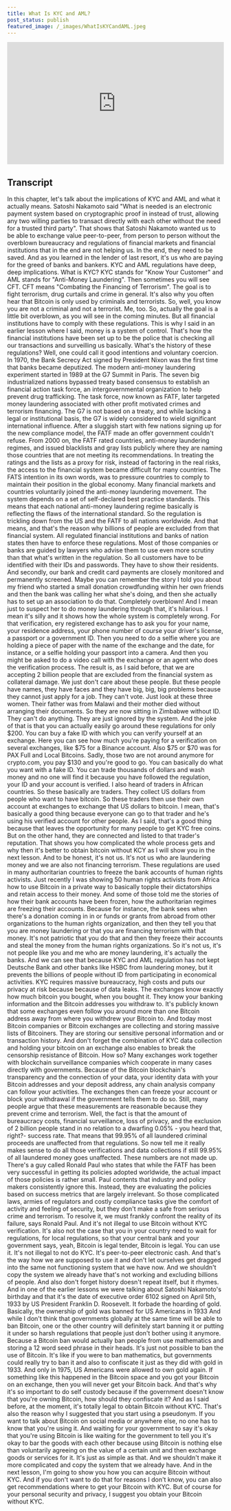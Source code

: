 ```yaml
---
title: What Is KYC and AML?
post_status: publish
featured_image: /_images/WhatIsKYCandAML.jpeg
---
```


<div style="padding:56.25% 0 0 0;position:relative;"><iframe src="https://player.vimeo.com/video/843681904?badge=0&amp;autopause=0&amp;player_id=0&amp;app_id=58479" frameborder="0" allow="autoplay; fullscreen; picture-in-picture" allowfullscreen style="position:absolute;top:0;left:0;width:100%;height:100%;" title="066 What is KYC and AML"></iframe></div>

<div style="margin-bottom:30px;"></div>

## Transcript
In this chapter, let's talk about the implications of KYC and AML and what it actually means. Satoshi Nakamoto said "What is needed is an electronic payment system based on cryptographic proof in instead of trust, allowing any two willing parties to transact directly with each other without the need for a trusted third party". That shows that Satoshi Nakamoto wanted us to be able to exchange value peer-to-peer, from person to person without the overblown bureaucracy and regulations of financial markets and financial institutions that in the end are not helping us. In the end, they need to be saved. And as you learned in the lender of last resort, it's us who are paying for the greed of banks and bankers. KYC and AML regulations have deep, deep implications. What is KYC? KYC stands for "Know Your Customer" and AML stands for "Anti-Money Laundering". Then sometimes you will see CFT. CFT means "Combating the Financing of Terrorism". The goal is to fight terrorism, drug curtails and crime in general. It's also why you often hear that Bitcoin is only used by criminals and terrorists. So, well, you know you are not a criminal and not a terrorist. Me, too. So, actually the goal is a little bit overblown, as you will see in the coming minutes. But all financial institutions have to comply with these regulations. This is why I said in an earlier lesson where I said, money is a system of control. That's how the financial institutions have been set up to be the police that is checking all our transactions and surveilling us basically. What's the history of these regulations? Well, one could call it good intentions and voluntary coercion. In 1970, the Bank Secrecy Act signed by President Nixon was the first time that banks became deputized. The modern anti-money laundering experiment started in 1989 at the G7 Summit in Paris. The seven big industrialized nations bypassed treaty based consensus to establish an financial action task force, an intergovernmental organization to help prevent drug trafficking. The task force, now known as FATF, later targeted money laundering associated with other profit motivated crimes and terrorism financing. The G7 is not based on a treaty, and while lacking a legal or institutional basis, the G7 is widely considered to wield significant international influence. After a sluggish start with few nations signing up for the new compliance model, the FATF made an offer government couldn't refuse. From 2000 on, the FATF rated countries, anti-money laundering regimes, and issued blacklists and gray lists publicly where they are naming those countries that are not meeting its recommendations. In treating the ratings and the lists as a proxy for risk, instead of factoring in the real risks, the access to the financial system became difficult for many countries. The FATS intention in its own words, was to pressure countries to comply to maintain their position in the global economy. Many financial markets and countries voluntarily joined the anti-money laundering movement. The system depends on a set of self-declared best practice standards. This means that each national anti-money laundering regime basically is reflecting the flaws of the international standard. So the regulation is trickling down from the US and the FATF to all nations worldwide. And that means, and that's the reason why billions of people are excluded from that financial system. All regulated financial institutions and banks of nation states then have to enforce these regulations. Most of those companies or banks are guided by lawyers who advise them to use even more scrutiny than that what's written in the regulation. So all customers have to be identified with their IDs and passwords. They have to show their residents. And secondly, our bank and credit card payments are closely monitored and permanently screened. Maybe you can remember the story I told you about my friend who started a small donation crowdfunding within her own friends and then the bank was calling her what she's doing, and then she actually has to set up an association to do that. Completely overblown! And I mean just to suspect her to do money laundering through that, it's hilarious. I mean it's silly and it shows how the whole system is completely wrong. For that verification, ery registered exchange has to ask you for your name, your residence address, your phone number of course your driver's license, a passport or a government ID. Then you need to do a selfie where you are holding a piece of paper with the name of the exchange and the date, for instance, or a selfie holding your passport into a camera. And then you might be asked to do a video call with the exchange or an agent who does the verification process. The result is, as I said before, that we are accepting 2 billion people that are excluded from the financial system as collateral damage. We just don't care about these people. But these people have names, they have faces and they have big, big, big problems because they cannot just apply for a job. They can't vote. Just look at these three women. Their father was from Malawi and their mother died without arranging their documents. So they are now sitting in Zimbabwe without ID. They can't do anything. They are just ignored by the system. And the joke of that is that you can actually easily go around these regulations for only $200. You can buy a fake ID with which you can verify yourself at an exchange. Here you can see how much you're paying for a verification on several exchanges, like $75 for a Binance account. Also $75 or $70 was for PAX Full and Local Bitcoins. Sadly, those two are not around anymore for crypto.com, you pay $130 and you're good to go. You can basically do what you want with a fake ID. You can trade thousands of dollars and wash money and no one will find it because you have followed the regulation, your ID and your account is verified. I also heard of traders in African countries. So these basically are traders. They collect US dollars from people who want to have bitcoin. So these traders then use their own account at exchanges to exchange that US dollars to bitcoin. I mean, that's basically a good thing because everyone can go to that trader and he's using his verified account for other people. As I said, that's a good thing because that leaves the opportunity for many people to get KYC free coins. But on the other hand, they are connected and listed to that trader's reputation. That shows you how complicated the whole process gets and why then it's better to obtain bitcoin without KCY as I will show you in the next lesson. And to be honest, it's not us. It's not us who are laundering money and we are also not financing terrorism. These regulations are used in many authoritarian countries to freeze the bank accounts of human rights activists. Just recently I was showing 50 human rights activists from Africa how to use Bitcoin in a private way to basically topple their dictatorships and retain access to their money. And some of those told me the stories of how their bank accounts have been frozen, how the authoritarian regimes are freezing their accounts. Because for instance, the bank sees when there's a donation coming in in or funds or grants from abroad from other organizations to the human rights organization, and then they tell you that you are money laundering or that you are financing terrorism with that money. It's not patriotic that you do that and then they freeze their accounts and steal the money from the human rights organizations. So it's not us, it's not people like you and me who are money laundering, it's actually the banks. And we can see that because KYC and AML regulation has not kept Deutsche Bank and other banks like HSBC from laundering money, but it prevents the billions of people without ID from participating in economical activities. KYC requires massive bureaucracy, high costs and puts our privacy at risk because because of data leaks. The exchanges know exactly how much bitcoin you bought, when you bought it. They know your banking information and the Bitcoin addresses you withdraw to. It's publicly known that some exchanges even follow you around more than one Bitcoin address away from where you withdrew your Bitcoin to. And today most Bitcoin companies or Bitcoin exchanges are collecting and storing massive lists of Bitcoiners. They are storing our sensitive personal information and or transaction history. And don't forget the combination of KYC data collection and holding your bitcoin on an exchange also enables to break the censorship resistance of Bitcoin. How so? Many exchanges work together with blockchain surveillance companies which cooperate in many cases directly with governments. Because of the Bitcoin blockchain's transparency and the connection of your data, your identity data with your Bitcoin addresses and your deposit address, any chain analysis company can follow your activities. The exchanges then can freeze your account or block your withdrawal if the government tells them to do so. Still, many people argue that these measurements are reasonable because they prevent crime and terrorism. Well, the fact is that the amount of bureaucracy costs, financial surveillance, loss of privacy, and the exclusion of 2 billion people stand in no relation to a dwarfing 0.05% - you heard that, right?- success rate. That means that 99.95% of all laundered criminal proceeds are unaffected from that regulations. So now tell me it really makes sense to do all those verifications and data collections if still 99.95% of all laundered money goes unaffected. These numbers are not made up. There's a guy called Ronald Paul who states that while the FATF has been very successful in getting its policies adopted worldwide, the actual impact of those policies is rather small. Paul contents that industry and policy makers consistently ignore this. Instead, they are evaluating the policies based on success metrics that are largely irrelevant. So those complicated laws, armies of regulators and costly compliance tasks give the comfort of activity and feeling of security, but they don't make a safe from serious crime and terrorism. To resolve it, we must frankly confront the reality of its failure, says Ronald Paul. And it's not illegal to use Bitcoin without KYC verification. It's also not the case that you in your country need to wait for regulations, for local regulations, so that your central bank and your government says, yeah, Bitcoin is legal tender, Bitcoin is legal. You can use it. It's not illegal to not do KYC. It's peer-to-peer electronic cash. And that's the way how we are supposed to use it and don't let ourselves get dragged into the same not functioning system that we have now. And we shouldn't copy the system we already have that's not working and excluding billions of people. And also don't forget history doesn't repeat itself, but it rhymes. And in one of the earlier lessons we were talking about Satoshi Nakamoto's birthday and that it's the date of executive order 6102 signed on April 5th, 1933 by US President Franklin D. Roosevelt. It forbade the hoarding of gold. Basically, the ownership of gold was banned for US Americans in 1933 And while I don't think that governments globally at the same time will be able to ban Bitcoin, one or the other country will definitely start banning it or putting it under so harsh regulations that people just don't bother using it anymore. Because a Bitcoin ban would actually ban people from use mathematics and storing a 12 word seed phrase in their heads. It's just not possible to ban the use of Bitcoin. It's like if you were to ban mathematics, but governments could really try to ban it and also to confiscate it just as they did with gold in 1933. And only in 1975, US Americans were allowed to own gold again. If something like this happened in the Bitcoin space and you got your Bitcoin on an exchange, then you will never get your Bitcoin back. And that's why it's so important to do self custody because if the government doesn't know that you're owning Bitcoin, how should they confiscate it? And as I said before, at the moment, it's totally legal to obtain Bitcoin without KYC. That's also the reason why I suggested that you start using a pseudonym. If you want to talk about Bitcoin on social media or anywhere else, no one has to know that you're using it. And waiting for your government to say it's okay that you're using Bitcoin is like waiting for the government to tell you it's okay to bar the goods with each other because using Bitcoin is nothing else than voluntarily agreeing on the value of a certain unit and then exchange goods or services for it. It's just as simple as that. And we shouldn't make it more complicated and copy the system that we already have. And in the next lesson, I'm going to show you how you can acquire Bitcoin without KYC. And if you don't want to do that for reasons I don't know, you can also get recommendations where to get your Bitcoin with KYC. But of course for your personal security and privacy, I suggest you obtain your Bitcoin without KYC.

